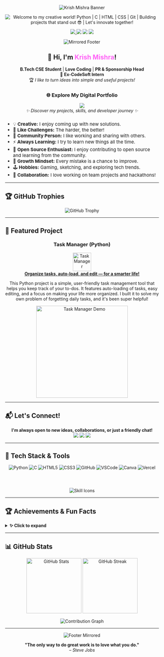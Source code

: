 <p align="center">
  <img src="https://capsule-render.vercel.app/api?type=waving&color=FF61F6&height=180&section=header&text=Krish%20Mishra%20%F0%9F%98%8E&fontSize=48&fontColor=ffffff&animation=fadeIn" alt="Krish Mishra Banner" />
</p> 

<p align="center">
  <img src="https://readme-typing-svg.herokuapp.com?font=Fira+Code&size=28&pause=1200&color=FF61F6&center=true&vCenter=true&width=900&lines=Welcome+to+my+creative+world!;Python+%7C+C+%7C+HTML+%7C+CSS+%7C+Git+;Building+projects+that+stand+out+%F0%9F%98%8E;Let%27s+innovate+together!" alt="Welcome to my creative world! Python | C | HTML | CSS | Git | Building projects that stand out 😎 | Let's innovate together!" />
</p>

<p align="center">
  <a href="https://portfolioofkrish.vercel.app" target="_blank">
    <img src="https://img.shields.io/badge/🚀_Portfolio-Explore_My_Work-FF61F6?style=for-the-badge&logoColor=white" />
  </a>
  <a href="https://www.linkedin.com/in/krish-mishra-45933a306"><img src="https://img.shields.io/badge/LinkedIn-Connect-blueviolet?style=for-the-badge&logo=linkedin&logoColor=white" /></a>
  <a href="mailto:krishmishra121301@gmail.com"><img src="https://img.shields.io/badge/Gmail-Email%20me-ff3860?style=for-the-badge&logo=gmail&logoColor=white" /></a>
  <a href="https://www.instagram.com/krish_mishra_7/profilecard/?igsh=eHR5bG8waDFhb21u"><img src="https://img.shields.io/badge/Instagram-follow-FF61F6?style=for-the-badge&logo=instagram&logoColor=white" /></a>
</p>

<p align="center">
  <img src="https://capsule-render.vercel.app/api?type=waving&color=FF61F6&height=80&section=header&reversal=true" alt="Mirrored Footer" />
</p>

<div align="center">
  <h2>👋 Hi, I'm <span style="color:#FF61F6;">Krish Mishra</span>!</h2>
  <p>
    <b>B.Tech CSE Student</b> | <b>Love Coding</b> | <b>PR & Sponsorship Head</b><br>
    🚀 <b>Ex-CodeSoft Intern</b><br>
    🏆 <i>I like to turn ideas into simple and useful projects!</i>
  </p>
  
  <!-- 💼 PORTFOLIO SECTION -->
  <div align="center" style="margin: 25px 0;">
    <h3>🌐 Explore My Digital Portfolio</h3>
    <a href="https://portfolioofkrish.vercel.app" target="_blank">
      <img src="https://img.shields.io/badge/🎨_VIEW_PORTFOLIO-Click_Here-FF61F6?style=for-the-badge&logoColor=white&labelColor=1a1b27" />
    </a>
    <br>
    <i>✨ Discover my projects, skills, and developer journey ✨</i>
  </div>
  
  <ul align="left" style="font-size: 1.08em; margin-top: 10px;">
    <li>💡 <b>Creative:</b> I enjoy coming up with new solutions.</li>
    <li>🧩 <b>Like Challenges:</b> The harder, the better!</li>
    <li>🎤 <b>Community Person:</b> I like working and sharing with others.</li>
    <li>⚡ <b>Always Learning:</b> I try to learn new things all the time.</li>
    <li>📝 <b>Open Source Enthusiast:</b> I enjoy contributing to open source and learning from the community.</li>
    <li>🌱 <b>Growth Mindset:</b> Every mistake is a chance to improve.</li>
    <li>🕹️ <b>Hobbies:</b> Gaming, sketching, and exploring tech trends.</li>
    <li>🤝 <b>Collaboration:</b> I love working on team projects and hackathons!</li>
  </ul>
</div>

---

## 🏆 GitHub Trophies

<p align="center">
  <img src="https://github-profile-trophy.vercel.app/?username=kri297&theme=radical&margin-w=15&margin-h=15&no-bg=true" alt="GitHub Trophy"/>
</p>

---

## 🌟 Featured Project

<div align="center">
  <h3>Task Manager (Python)</h3>
  <a href="https://github.com/kri297/TaskManager/blob/main/590015053_KRISH_CODE.py" target="_blank">
    <img src="https://img.icons8.com/color/96/000000/task.png" width="60" alt="Task Manager"/><br>
    <b>Organize tasks, auto-load, and edit — for a smarter life!</b>
  </a>
  <p>
    This Python project is a simple, user-friendly task management tool that helps you keep track of your to-dos. It features auto-loading of tasks, easy editing, and a focus on making your life more organized. I built it to solve my own problem of forgetting daily tasks, and it's been super helpful!
  </p>
  <img src="https://raw.githubusercontent.com/kri297/TaskManager/main/demo.gif" alt="Task Manager Demo" width="300"/>
</div>

---

## 📬 Let's Connect!

<p align="center">
  <b>I'm always open to new ideas, collaborations, or just a friendly chat!</b><br>
  <a href="mailto:krishmishra121301@gmail.com"><img src="https://img.shields.io/badge/Email-Me-ff3860?style=for-the-badge&logo=gmail&logoColor=white" /></a>
  <a href="https://www.linkedin.com/in/krish-mishra-45933a306"><img src="https://img.shields.io/badge/LinkedIn-Message-blueviolet?style=for-the-badge&logo=linkedin&logoColor=white" /></a>
  <a href="https://www.instagram.com/krish_mishra_7/profilecard/?igsh=eHR5bG8waDFhb21u"><img src="https://img.shields.io/badge/Instagram-DM-FF61F6?style=for-the-badge&logo=instagram&logoColor=white" /></a>
</p>

---

## 🧰 Tech Stack & Tools

<div align="center">
  
  <img src="https://img.shields.io/badge/Python-3776AB?style=for-the-badge&logo=python&logoColor=white" alt="Python"/>
  <img src="https://img.shields.io/badge/C-00599C?style=for-the-badge&logo=c&logoColor=white" alt="C"/>
  <img src="https://img.shields.io/badge/HTML5-E34F26?style=for-the-badge&logo=html5&logoColor=white" alt="HTML5"/>
  <img src="https://img.shields.io/badge/CSS3-1572B6?style=for-the-badge&logo=css3&logoColor=white" alt="CSS3"/>
  <img src="https://img.shields.io/badge/GitHub-181717?style=for-the-badge&logo=github&logoColor=white" alt="GitHub"/>
  <img src="https://img.shields.io/badge/VS%20Code-007ACC?style=for-the-badge&logo=visual-studio-code&logoColor=white" alt="VSCode"/>
  <img src="https://img.shields.io/badge/Canva-00C4CC?style=for-the-badge&logo=canva&logoColor=white" alt="Canva"/>
  <img src="https://img.shields.io/badge/Vercel-000000?style=for-the-badge&logo=vercel&logoColor=white" alt="Vercel"/>
  
  <br><br>
  <img src="https://skillicons.dev/icons?i=python,c,html,css,github,vscode,canva,vercel" alt="Skill Icons" style="margin-top:10px;"/>
</div>

---

## 🏆 Achievements & Fun Facts

<details>
  <summary><b>✨ Click to expand</b></summary>
  <ul>
    <li>🏢 <b>CodeSoft Intern:</b> Worked mainly in C</li>
    <li>👥 <b>ACM Member:</b> I enjoy coding competitions</li>
    <li>📢 <b>PR & Sponsorship Head:</b> Good at networking and teamwork</li>
    <li>🐍 <b>Python Lover:</b> I like to automate stuff</li>
    <li>🎤 <b>Public Speaking:</b> Explaining tech in a simple way</li>
    <li>🏅 <b>Hackathon Participant:</b> Always up for a challenge!</li>
    <li>🌟 <b>Volunteer:</b> I love helping organize tech events and workshops.</li>
    <li>🌐 <b>Portfolio Creator:</b> Built and deployed my own portfolio website!</li>
    <li>✨ <b>Fun Fact:</b> I get more motivated when things are tough!</li>
  </ul>
</details>

---

## 📊 GitHub Stats

<p align="center">
  <img src="https://github-readme-stats.vercel.app/api?username=kri297&show_icons=true&theme=radical&hide_border=true&count_private=true&include_all_commits=true" height="180" alt="GitHub Stats"/>
  <img src="https://streak-stats.demolab.com/?user=kri297&theme=radical&hide_border=true" height="180" alt="GitHub Streak"/>
</p>

<p align="center">
  <img src="https://github-readme-activity-graph.vercel.app/graph?username=kri297&theme=react&area=true&hide_border=true&radius=20&color=FF61F6&line=FF61F6&point=FF61F6&bg_color=1a1b27" alt="Contribution Graph"/>
</p>

---

<p align="center">
  <img src="https://capsule-render.vercel.app/api?type=waving&color=FF61F6&height=100&section=footer&reversal=true" alt="Footer Mirrored"/>
</p>

<p align="center">
  <b>"The only way to do great work is to love what you do."</b><br>
  <i>– Steve Jobs</i>
</p>
